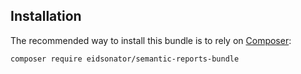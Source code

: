 ## Installation ##

The recommended way to install this bundle is to rely on [Composer](http://getcomposer.org):

```sh
composer require eidsonator/semantic-reports-bundle
```